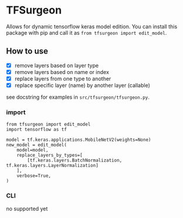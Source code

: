# TFSurgeon

Allows for dynamic tensorflow keras model edition.
You can install this package with pip and call it as `from tfsurgeon import edit_model`.

## How to use

- [x] remove layers based on layer type
- [x] remove layers based on name or index
- [x] replace layers from one type to another
- [x] replace specific layer (name) by another layer (callable)

see docstring for examples in `src/tfsurgeon/tfsurgeon.py`.

### import

```
from tfsurgeon import edit_model
import tensorflow as tf

model = tf.keras.applications.MobileNetV2(weights=None)
new_model = edit_model(
    model=model,
    replace_layers_by_types=[
        [tf.keras.layers.BatchNormalization, tf.keras.layers.LayerNormalization]
    ],
    verbose=True,
)
```

### CLI

no supported yet